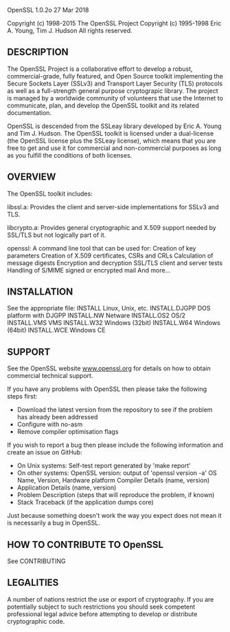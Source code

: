 
OpenSSL 1.0.2o 27 Mar 2018

Copyright (c) 1998-2015 The OpenSSL Project
Copyright (c) 1995-1998 Eric A. Young, Tim J. Hudson
All rights reserved.

DESCRIPTION
-----------

The OpenSSL Project is a collaborative effort to develop a robust,
commercial-grade, fully featured, and Open Source toolkit implementing the
Secure Sockets Layer (SSLv3) and Transport Layer Security (TLS) protocols as
well as a full-strength general purpose cryptograpic library. The project is
managed by a worldwide community of volunteers that use the Internet to
communicate, plan, and develop the OpenSSL toolkit and its related
documentation.

OpenSSL is descended from the SSLeay library developed by Eric A. Young
and Tim J. Hudson.  The OpenSSL toolkit is licensed under a dual-license (the
OpenSSL license plus the SSLeay license), which means that you are free to
get and use it for commercial and non-commercial purposes as long as you
fulfill the conditions of both licenses.

OVERVIEW
--------

The OpenSSL toolkit includes:

libssl.a:
    Provides the client and server-side implementations for SSLv3 and TLS.

libcrypto.a:
    Provides general cryptographic and X.509 support needed by SSL/TLS but
    not logically part of it.

openssl:
    A command line tool that can be used for:
       Creation of key parameters
       Creation of X.509 certificates, CSRs and CRLs
       Calculation of message digests
       Encryption and decryption
       SSL/TLS client and server tests
       Handling of S/MIME signed or encrypted mail
       And more...

INSTALLATION
------------

See the appropriate file:
       INSTALL         Linux, Unix, etc.
       INSTALL.DJGPP   DOS platform with DJGPP
       INSTALL.NW      Netware
       INSTALL.OS2     OS/2
       INSTALL.VMS     VMS
       INSTALL.W32     Windows (32bit)
       INSTALL.W64     Windows (64bit)
       INSTALL.WCE     Windows CE

SUPPORT
-------

See the OpenSSL website www.openssl.org for details on how to obtain
commercial technical support.

If you have any problems with OpenSSL then please take the following steps
first:

   - Download the latest version from the repository
     to see if the problem has already been addressed
   - Configure with no-asm
   - Remove compiler optimisation flags

If you wish to report a bug then please include the following information
and create an issue on GitHub:

   - On Unix systems:
       Self-test report generated by 'make report'
   - On other systems:
       OpenSSL version: output of 'openssl version -a'
       OS Name, Version, Hardware platform
       Compiler Details (name, version)
   - Application Details (name, version)
   - Problem Description (steps that will reproduce the problem, if known)
   - Stack Traceback (if the application dumps core)

Just because something doesn't work the way you expect does not mean it
is necessarily a bug in OpenSSL.

HOW TO CONTRIBUTE TO OpenSSL
----------------------------

See CONTRIBUTING

LEGALITIES
----------

A number of nations restrict the use or export of cryptography. If you
are potentially subject to such restrictions you should seek competent
professional legal advice before attempting to develop or distribute
cryptographic code.
